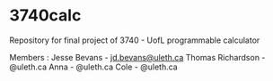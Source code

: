# 3740calc
Repository for final project of 3740 - UofL programmable calculator

Members :
  Jesse Bevans - jd.bevans@uleth.ca
  Thomas Richardson - @uleth.ca
  Anna - @uleth.ca
  Cole - @uleth.ca
  
